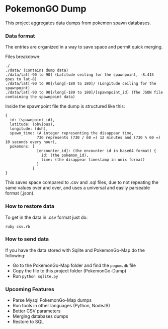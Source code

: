 # PokemonGO Dump

This project aggregates data dumps from pokemon spawn databases.

### Data format

The entries are organized in a way to save space and permit quick merging.

Files breakdown:

```
./
./data/ (Contains dump data)
./data/lat[-90 to 90] (Latitude ceiling for the spawnpoint, -8.415 goes to lat-8)
./data/lat[-90 to 90]/long[-180 to 180]/ (Longitude ceiling for the spawnpoint)
./data/lat[-90 to 90]/long[-180 to 180]/[spawnpoint_id] (The JSON file containing the spawnpoint data)
```

Inside the spawnpoint file the dump is structured like this:

```
{
  id: (spawnpoint_id),
  latitude: (obvious),
  longitude: (duh),
  spawn_time: (A integer representing the disappear time,
              730 represents (730 / 60 =) 12 minutes and (730 % 60 =) 10 seconds every hour),
  pokemons: [
              [encounter_id]: (the encounter id in base64 format) {
                id: (the pokemon_id),
                time: (the disappear timestamp in unix format)
              }
            ]
}
```
This saves space compared to .csv and .sql files, due to not repeating the same values over and over, and uses a universal and easily parseable format (.json).

### How to restore data

To get in the data in .csv format just do:
```
ruby csv.rb
```

### How to send data

If you have the data stored with Sqlite and PokemonGo-Map do the following:
  * Go to the PokemonGo-Map folder and find the ```pogom.db``` file
  * Copy the file to this project folder (PokemonGo-Dump)
  * Run ``` python sqlite.py  ```

### Upcoming Features

* Parse Mysql PokemonGo-Map dumps
* Run tools in other languages (Python, NodeJS)
* Better CSV parameters
* Merging databases dumps
* Restore to SQL
